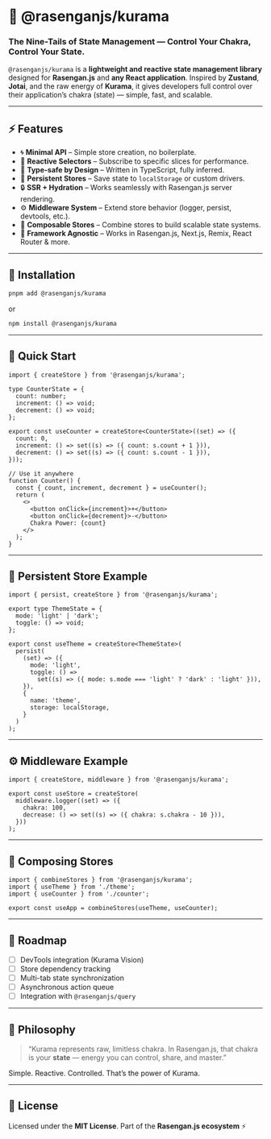 # 🦊 @rasenganjs/kurama

### The Nine-Tails of State Management — Control Your Chakra, Control Your State.

`@rasenganjs/kurama` is a **lightweight and reactive state management library** designed for **Rasengan.js** and **any React application**.
Inspired by **Zustand**, **Jotai**, and the raw energy of **Kurama**, it gives developers full control over their application’s chakra (state) — simple, fast, and scalable.

---

## ⚡️ Features

- 🌀 **Minimal API** – Simple store creation, no boilerplate.
- 💫 **Reactive Selectors** – Subscribe to specific slices for performance.
- 🧠 **Type-safe by Design** – Written in TypeScript, fully inferred.
- 🔁 **Persistent Stores** – Save state to `localStorage` or custom drivers.
- 🔒 **SSR + Hydration** – Works seamlessly with Rasengan.js server rendering.
- ⚙️ **Middleware System** – Extend store behavior (logger, persist, devtools, etc.).
- 🧱 **Composable Stores** – Combine stores to build scalable state systems.
- 🧩 **Framework Agnostic** – Works in Rasengan.js, Next.js, Remix, React Router & more.

---

## 🚀 Installation

```bash
pnpm add @rasenganjs/kurama
```

or

```bash
npm install @rasenganjs/kurama
```

---

## 🦾 Quick Start

```tsx
import { createStore } from '@rasenganjs/kurama';

type CounterState = {
  count: number;
  increment: () => void;
  decrement: () => void;
};

export const useCounter = createStore<CounterState>((set) => ({
  count: 0,
  increment: () => set((s) => ({ count: s.count + 1 })),
  decrement: () => set((s) => ({ count: s.count - 1 })),
}));

// Use it anywhere
function Counter() {
  const { count, increment, decrement } = useCounter();
  return (
    <>
      <button onClick={increment}>+</button>
      <button onClick={decrement}>-</button>
      Chakra Power: {count}
    </>
  );
}
```

---

## 💾 Persistent Store Example

```tsx
import { persist, createStore } from '@rasenganjs/kurama';

export type ThemeState = {
  mode: 'light' | 'dark';
  toggle: () => void;
};

export const useTheme = createStore<ThemeState>(
  persist(
    (set) => ({
      mode: 'light',
      toggle: () =>
        set((s) => ({ mode: s.mode === 'light' ? 'dark' : 'light' })),
    }),
    {
      name: 'theme',
      storage: localStorage,
    }
  )
);
```

---

## ⚙️ Middleware Example

```tsx
import { createStore, middleware } from '@rasenganjs/kurama';

export const useStore = createStore(
  middleware.logger((set) => ({
    chakra: 100,
    decrease: () => set((s) => ({ chakra: s.chakra - 10 })),
  }))
);
```

---

## 🧩 Composing Stores

```tsx
import { combineStores } from '@rasenganjs/kurama';
import { useTheme } from './theme';
import { useCounter } from './counter';

export const useApp = combineStores(useTheme, useCounter);
```

---

## 🔮 Roadmap

- [ ] DevTools integration (Kurama Vision)
- [ ] Store dependency tracking
- [ ] Multi-tab state synchronization
- [ ] Asynchronous action queue
- [ ] Integration with `@rasenganjs/query`

---

## 🧠 Philosophy

> “Kurama represents raw, limitless chakra.
> In Rasengan.js, that chakra is your **state** — energy you can control, share, and master.”

Simple. Reactive. Controlled.
That’s the power of Kurama.

---

## 📄 License

Licensed under the **MIT License**.
Part of the **Rasengan.js ecosystem** ⚡
